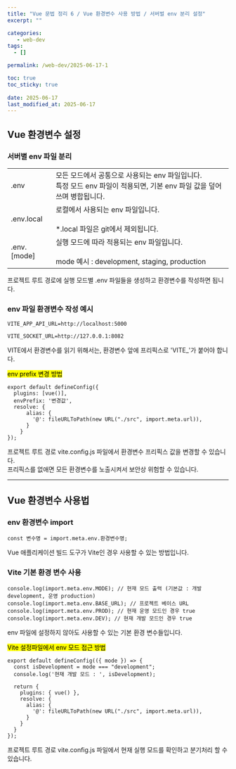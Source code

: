 ```yaml
---
title: "Vue 문법 정리 6 / Vue 환경변수 사용 방법 / 서버벌 env 분리 설정"
excerpt: ""

categories:
   - web-dev
tags:
  - []

permalink: /web-dev/2025-06-17-1

toc: true
toc_sticky: true
 
date: 2025-06-17
last_modified_at: 2025-06-17
---
```


## Vue 환경변수 설정

### 서버별 env 파일 분리
<table class="table_2_left">
  <tbody>
    <tr>
      <td>.env</td>
      <td>
        모든 모드에서 공통으로 사용되는 env 파일입니다.<br>
        특정 모드 env 파일이 적용되면, 기본 env 파일 값을 덮어쓰며 병합됩니다.
      </td>
    </tr>
    <tr>
      <td>.env.local</td>
      <td>
        로컬에서 사용되는 env 파일입니다.<br><br>
        *.local 파일은 git에서 제외됩니다.
      </td>
    </tr>
    <tr>
      <td>.env.[mode]</td>
      <td>
        실행 모드에 따라 적용되는 env 파일입니다.<br><br>
        mode 예시 : development, staging, production
      </td>
    </tr>
  </tbody>
</table>
프로젝트 루트 경로에 실행 모드별 .env 파일들을 생성하고 환경변수를 작성하면 됩니다.

### env 파일 환경변수 작성 예시
```
VITE_APP_API_URL=http://localhost:5000

VITE_SOCKET_URL=http://127.0.0.1:8082
```
VITE에서 환경변수를 읽기 위해서는, 환경변수 앞에 프리픽스로 'VITE_'가 붙어야 합니다.

<mark>env prefix 변경 방법</mark>
```
export default defineConfig({
  plugins: [vue()],
  envPrefix: '변경값',
  resolve: {
      alias: {
        '@': fileURLToPath(new URL("./src", import.meta.url)),
      }
    }
});
```
프로젝트 루트 경로 vite.config.js 파일에서 환경변수 프리픽스 값을 변경할 수 있습니다.  
프리픽스를 없애면 모든 환경변수를 노출시켜서 보안상 위험할 수 있습니다.

---

## Vue 환경변수 사용법

### env 환경변수 import
```
const 변수명 = import.meta.env.환경변수명;
```
Vue 애플리케이션 빌드 도구가 Vite인 경우 사용할 수 있는 방법입니다.

### Vite 기본 환경 변수 사용
```
console.log(import.meta.env.MODE); // 현재 모드 출력 (기본값 : 개발 development, 운영 production)
console.log(import.meta.env.BASE_URL); // 프로젝트 베이스 URL
console.log(import.meta.env.PROD); // 현재 운영 모드인 경우 true
console.log(import.meta.env.DEV); // 현재 개발 모드인 경우 true
```
env 파일에 설정하지 않아도 사용할 수 있는 기본 환경 변수들입니다.

<mark>Vite 설정파일에서 env 모드 접근 방법</mark>
```
export default defineConfig(({ mode }) => {
  const isDevelopment = mode === "development";
  console.log('현재 개발 모드 : ', isDevelopment);

  return {
    plugins: { vue() },
    resolve: {
      alias: {
        '@': fileURLToPath(new URL("./src", import.meta.url)),
      }
    }
  }
});
```
프로젝트 루트 경로 vite.config.js 파일에서 현재 실행 모드를 확인하고 분기처리 할 수 있습니다.
